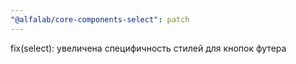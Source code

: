 ```yaml
---
"@alfalab/core-components-select": patch
---
```


fix(select): увеличена специфичность стилей для кнопок футера
